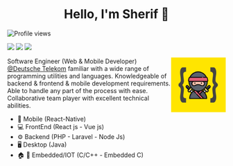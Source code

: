 

<h1 align="center">Hello, I'm Sherif 👋</h1>
<p align="center">
    <p align="left"> <img src="https://komarev.com/ghpvc/?username=SherifMega&color=yellow" alt="Profile views" /> </p>
    <a href="https://www.linkedin.com/in/sherif-mohamed-ramadan-b04049120/"><img src="https://img.shields.io/badge/linkedin-%230177B5?style=flat&logo=linkedin&logoColor=white"/></a>
    <a href="https://www.hackerrank.com/Shrief"><img src="https://img.shields.io/badge/hackerRank-%23000?style=flat&logo=HackerRank&logoColor=#00EA64"/></a>
  <a href="https://portfolio-f536f.web.app/"><img src="https://img.shields.io/badge/portfolio-%23FF0000?style=flat&logo=Proto.io&logoColor=white"/></a>
  </p>
  
  <img src="https://raw.githubusercontent.com/SherifMega/SherifMega/main/profile.webp" align="right" width="25%"/>

Software Engineer (Web & Mobile Developer) [@Deutsche Telekom](https://www.telekom.de/start) familiar with a wide range of programming utilities and languages. Knowledgeable of backend & frontend & mobile development requirements. Able to handle any part of the process with ease. Collaborative team player with excellent technical abilities.

- 📱 Mobile (React-Native)
- 💻 FrontEnd (React js - Vue js)
- ⚙ Backend (PHP - Laravel - Node Js)
- 🖥️ Desktop (Java)
- 🏠 🚗 Embedded/IOT (C/C++ - Embedded C)
